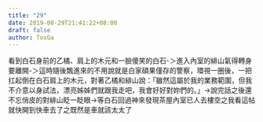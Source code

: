 ```yaml
---
title: "29"
date: 2019-08-29T21:41:22+08:00
draft: false
author: ToxGa
---
```


看到白石身前的乙橘、肩上的木元和一臉傻笑的白石-＞進入內室的緋山氣得轉身要離開-＞這時隨後飄進來的不用說就是白家碩果僅存的警察，環視一圈後，一把扛起倒在白石肩上的木元，對著乙橘和緋山說：「雖然這屬於我的業務範圍，但我不介意以身試法，漂亮姊姊們就跟我走吧，我會好好對妳們的。」->說完話之後還不忘俏皮的對緋山眨一眨眼->等白石回過神來發現茶屋內室已人去樓空之我看這帖就快開到快車去了之既然是車就該太太了
